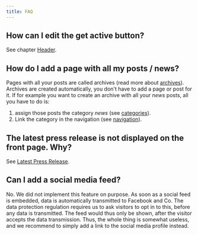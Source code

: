 ```yaml
---
title: FAQ
---
```


## How can I edit the get active button?

See chapter [Header](3-3-header.md#get-active-button).


## How do I add a page with all my posts / news?

Pages with all your posts are called archives (read more about 
[archives](1-2-terms.md#archive)). Archives are created automatically, you 
don't have to add a page or post for it. If for example you want to create an archive
with all your _news_ posts, all you have to do is:

1. assign those posts the category _news_ (see 
   [categories](2-4-post.md#categories)).
2. Link the category in the navigation (see 
   [navigation](2-8-navigation.md#edit-the-navigation)).


## The latest press release is not displayed on the front page. Why?

See [Latest Press Release](2-2-front.md#latest-press-release).


## Can I add a social media feed?

No. We did not implement this feature on purpose. As soon as a social feed is 
embedded, data is automatically transmitted to Facebook and Co. The data 
protection regulation requires us to ask visitors to opt in to this, before
any data is transmitted. The feed would thus only be shown, after the visitor
accepts the data transmission. Thus, the whole thing is somewhat useless, and 
we recommend to simply add a link to the social media profile instead.